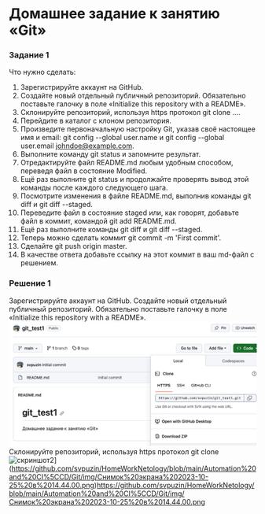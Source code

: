 # Домашнее задание к занятию «Git»


### Задание 1

Что нужно сделать:

1. Зарегистрируйте аккаунт на GitHub.
2. Создайте новый отдельный публичный репозиторий. Обязательно поставьте галочку в поле «Initialize this repository with a README».
3. Склонируйте репозиторий, используя https протокол git clone ....
4. Перейдите в каталог с клоном репозитория.
5. Произведите первоначальную настройку Git, указав своё настоящее имя и email: git config --global user.name и git config --global user.email johndoe@example.com.
6. Выполните команду git status и запомните результат.
7. Отредактируйте файл README.md любым удобным способом, переведя файл в состояние Modified.
8. Ещё раз выполните git status и продолжайте проверять вывод этой команды после каждого следующего шага.
9. Посмотрите изменения в файле README.md, выполнив команды git diff и git diff --staged.
10. Переведите файл в состояние staged или, как говорят, добавьте файл в коммит, командой git add README.md.
11. Ещё раз выполните команды git diff и git diff --staged.
12. Теперь можно сделать коммит git commit -m 'First commit'.
13. Сделайте git push origin master.
14. В качестве ответа добавьте ссылку на этот коммит в ваш md-файл с решением.

### Решение 1

Зарегистрируйте аккаунт на GitHub.
Создайте новый отдельный публичный репозиторий. Обязательно поставьте галочку в поле «Initialize this repository with a README».
![скриншот1](https://github.com/svpuzin/HomeWorkNetology/blob/main/Automation%20and%20CI%5CCD/Git/img/Снимок%20экрана%202023-10-25%20в%2014.42.42.png)
Склонируйте репозиторий, используя https протокол git clone
![скриншот2]([)](https://github.com/svpuzin/HomeWorkNetology/blob/main/Automation%20and%20CI%5CCD/Git/img/Снимок%20экрана%202023-10-25%20в%2014.44.00.png)https://github.com/svpuzin/HomeWorkNetology/blob/main/Automation%20and%20CI%5CCD/Git/img/Снимок%20экрана%202023-10-25%20в%2014.44.00.png
